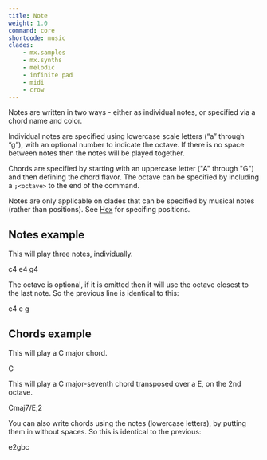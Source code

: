 ```yaml
---
title: Note
weight: 1.0
command: core
shortcode: music
clades:
    - mx.samples
    - mx.synths
    - melodic
    - infinite pad
    - midi
    - crow
---
```


Notes are written in two ways - either as individual notes, or specified via a chord name and color.

Individual notes are specified using lowercase scale letters (“a” through “g”), with an optional number to indicate the octave. If there is no space between notes then the notes will be played together.

Chords are specified by starting with an uppercase letter ("A" through "G") and then defining the chord flavor. The octave can be specified by including a `;<octave>` to the end of the command.

Notes are only applicable on clades that can be specified by musical notes (rather than positions). See [Hex](#hex) for specifing positions.

## Notes example

This will play three notes, individually.

<p class="shiny">c4 e4 g4</p>

The octave is optional, if it is omitted then it will use the octave closest to the last note. So the previous line is identical to this:

<p class="shiny">c4 e g</p>


## Chords example

This will play a C major chord.

<p class="shiny">C</p>


This will play a C major-seventh chord transposed over a E, on the 2nd octave.

<p class="shiny">Cmaj7/E;2</p>

You can also write chords using the notes (lowercase letters), by putting them in without spaces. So this is identical to the previous:

<p class="shiny">e2gbc</p>


